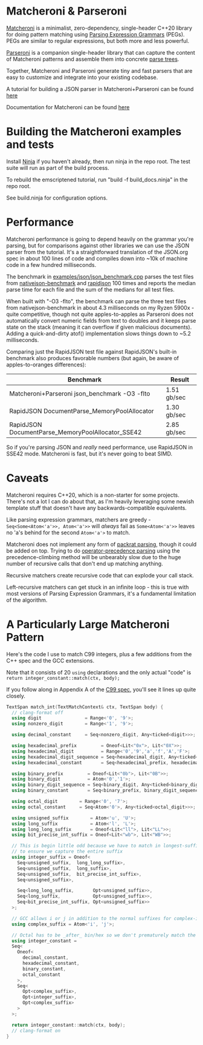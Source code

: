 # Matcheroni & Parseroni

[Matcheroni](https://github.com/aappleby/Matcheroni/blob/main/matcheroni/Matcheroni.hpp) is a minimalist, zero-dependency, single-header C++20 library for doing pattern matching using [Parsing Expression Grammars](https://en.wikipedia.org/wiki/Parsing_expression_grammar) (PEGs). PEGs are similar to regular expressions, but both more and less powerful.

[Parseroni](https://github.com/aappleby/Matcheroni/blob/main/matcheroni/Parseroni.hpp) is a companion single-header library that can capture the content of Matcheroni patterns and assemble them into concrete [parse trees](https://en.wikipedia.org/wiki/Parse_tree).

Together, Matcheroni and Parseroni generate tiny and fast parsers that are easy to customize and integrate into your existing codebase.

A tutorial for building a JSON parser in Matcheroni+Parseroni can be found [here](https://aappleby.github.io/Matcheroni/tutorial)

Documentation for Matcheroni can be found [here](https://aappleby.github.io/Matcheroni)

# Building the Matcheroni examples and tests

Install [Ninja](https://ninja-build.org/) if you haven't already, then run ninja in the repo root. The test suite will run as part of the build process.

To rebuild the emscriptened tutorial, run "build -f build_docs.ninja" in the repo root.

See build.ninja for configuration options.

# Performance

Matcheroni performance is going to depend heavily on the grammar you're parsing, but for comparisons against other libraries we can use the JSON parser from the tutorial. It's a straightforward translation of the JSON.org spec in about 100 lines of code and compiles down into ~10k of machine code in a few hundred milliseconds.

The benchmark in [examples/json/json_benchmark.cpp](examples/json/json_benchmark.cpp) parses the test files from [nativejson-benchmark](https://github.com/miloyip/nativejson-benchmark) and [rapidjson](https://github.com/Tencent/rapidjson) 100 times and reports the median parse time for each file and the sum of the medians for all test files.

When built with "-O3 -flto", the benchmark can parse the three test files from nativejson-benchmark in about 4.3 milliseconds on my Ryzen 5900x - quite competitive, though not quite apples-to-apples as Parseroni does not automatically convert numeric fields from text to doubles and it keeps parse state on the stack (meaning it can overflow if given malicious documents). Adding a quick-and-dirty atof() implementation slows things down to ~5.2 milliseconds.

Comparing just the RapidJSON test file against RapidJSON's built-in benchmark also produces favorable numbers (but again, be aware of apples-to-oranges differences):

| Benchmark                                         | Result      |
| ------------------------------------------------- | ----------- |
| Matcheroni+Parseroni json_benchmark -O3 -flto     | 1.51 gb/sec |
| RapidJSON DocumentParse_MemoryPoolAllocator       | 1.30 gb/sec |
| RapidJSON DocumentParse_MemoryPoolAllocator_SSE42 | 2.85 gb/sec |

So if you're parsing JSON and _really_ need performance, use RapidJSON in SSE42 mode. Matcheroni is fast, but it's never going to beat SIMD.

# Caveats

Matcheroni requires C++20, which is a non-starter for some projects. There's not a lot I can do about that, as I'm heavily leveraging some newish template stuff that doesn't have any backwards-compatible equivalents.

Like parsing expression grammars, matchers are greedy - ```Seq<Some<Atom<'a'>>, Atom<'a'>>``` will _always_ fail as ```Some<Atom<'a'>>``` leaves no 'a's behind for the second ```Atom<'a'>``` to match.

Matcheroni does not implement any form of [packrat parsing](https://pdos.csail.mit.edu/~baford/packrat/icfp02/), though it could be added on top. Trying to do [operator-precedence parsing](https://en.wikipedia.org/wiki/Operator-precedence_parser) using the precedence-climbing method will be unbearably slow due to the huge number of recursive calls that don't end up matching anything.

Recursive matchers create recursive code that can explode your call stack.

Left-recursive matchers can get stuck in an infinite loop - this is true with most versions of Parsing Expression Grammars, it's a fundamental limitation of the algorithm.

# A Particularly Large Matcheroni Pattern

Here's the code I use to match C99 integers, plus a few additions from the C++ spec and the GCC extensions.

Note that it consists of 20 ```using``` declarations and the only actual "code" is ```return integer_constant::match(ctx, body);```

If you follow along in Appendix A of the [C99 spec](https://www.open-std.org/jtc1/sc22/wg14/www/docs/n1256.pdf), you'll see it lines up quite closely.

```cpp
TextSpan match_int(TextMatchContext& ctx, TextSpan body) {
  // clang-format off
  using digit                = Range<'0', '9'>;
  using nonzero_digit        = Range<'1', '9'>;

  using decimal_constant     = Seq<nonzero_digit, Any<ticked<digit>>>;

  using hexadecimal_prefix         = Oneof<Lit<"0x">, Lit<"0X">>;
  using hexadecimal_digit          = Range<'0','9','a','f','A','F'>;
  using hexadecimal_digit_sequence = Seq<hexadecimal_digit, Any<ticked<hexadecimal_digit>>>;
  using hexadecimal_constant       = Seq<hexadecimal_prefix, hexadecimal_digit_sequence>;

  using binary_prefix         = Oneof<Lit<"0b">, Lit<"0B">>;
  using binary_digit          = Atom<'0','1'>;
  using binary_digit_sequence = Seq<binary_digit, Any<ticked<binary_digit>>>;
  using binary_constant       = Seq<binary_prefix, binary_digit_sequence>;

  using octal_digit        = Range<'0', '7'>;
  using octal_constant     = Seq<Atom<'0'>, Any<ticked<octal_digit>>>;

  using unsigned_suffix        = Atom<'u', 'U'>;
  using long_suffix            = Atom<'l', 'L'>;
  using long_long_suffix       = Oneof<Lit<"ll">, Lit<"LL">>;
  using bit_precise_int_suffix = Oneof<Lit<"wb">, Lit<"WB">>;

  // This is begin little odd because we have to match in longest-suffix-first order
  // to ensure we capture the entire suffix
  using integer_suffix = Oneof<
    Seq<unsigned_suffix,  long_long_suffix>,
    Seq<unsigned_suffix,  long_suffix>,
    Seq<unsigned_suffix,  bit_precise_int_suffix>,
    Seq<unsigned_suffix>,

    Seq<long_long_suffix,       Opt<unsigned_suffix>>,
    Seq<long_suffix,            Opt<unsigned_suffix>>,
    Seq<bit_precise_int_suffix, Opt<unsigned_suffix>>
  >;

  // GCC allows i or j in addition to the normal suffixes for complex-ified types :/...
  using complex_suffix = Atom<'i', 'j'>;

  // Octal has to be _after_ bin/hex so we don't prematurely match the prefix
  using integer_constant =
  Seq<
    Oneof<
      decimal_constant,
      hexadecimal_constant,
      binary_constant,
      octal_constant
    >,
    Seq<
      Opt<complex_suffix>,
      Opt<integer_suffix>,
      Opt<complex_suffix>
    >
  >;

  return integer_constant::match(ctx, body);
  // clang-format on
}
```
